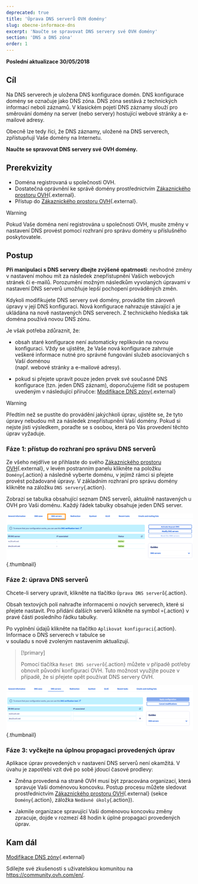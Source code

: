 ```yaml
---
deprecated: true
title: 'Úprava DNS serverů OVH domény'
slug: obecne-informace-dns
excerpt: 'Naučte se spravovat DNS servery své OVH domény'
section: 'DNS a DNS zóna'
order: 1
---
```


**Poslední aktualizace 30/05/2018**

## Cíl

Na DNS serverech je uložena DNS konfigurace domén. DNS konfigurace domény se označuje jako DNS zóna. DNS zóna sestává z technických informací neboli záznamů. V klasickém pojetí DNS záznamy slouží pro směrování domény na server (nebo servery) hostující webové stránky a e-mailové adresy.

Obecně lze tedy říci, že DNS záznamy, uložené na DNS serverech, zpřístupňují Vaše domény na Internetu.

**Naučte se spravovat DNS servery své OVH domény.**

## Prerekvizity

- Doména registrovaná u společnosti OVH.
- Dostatečná oprávnění ke správě domény prostřednictvím [Zákaznického prostoru OVH](https://www.ovh.com/auth/?action=gotomanager){.external}.
- Přístup do [Zákaznického prostoru OVH](https://www.ovh.com/auth/?action=gotomanager){.external}.

> [!warning]
>
> Pokud Vaše doména není registrována u společnosti OVH, musíte změny v nastavení DNS provést pomocí rozhraní pro správu domény u příslušného poskytovatele.
>

## Postup

**Při manipulaci s DNS servery dbejte zvýšené opatrnosti**: nevhodné změny v nastavení mohou mít za následek znepřístupnění Vašich webových stránek či e-mailů. Porozumění možným následkům vyvolaných úpravami v nastavení DNS serverů umožňuje lepší pochopení prováděných změn.

Kdykoli modifikujete DNS servery své domény, provádíte tím zároveň úpravy v její DNS konfiguraci. Nová konfigurace nahrazuje stávající a je ukládána na nově nastavených DNS serverech. Z technického hlediska tak doména používá novou DNS zónu.

Je však potřeba zdůraznit, že:

- obsah staré konfigurace není automaticky replikován na novou konfiguraci. Vždy se ujistěte, že Vaše nová konfigurace zahrnuje veškeré informace nutné pro správné fungování služeb asociovaných s Vaší doménou </br>(např. webové stránky a e-mailové adresy).

- pokud si přejete upravit pouze jeden prvek své současné DNS konfigurace (tzn. jeden DNS záznam), doporučujeme řídit se postupem uvedeným v následující příručce: [Modifikace DNS zóny](https://docs.ovh.com/cz/cs/domains/modifikace-dns-zony/){.external}

> [!warning]
>
> Předtím než se pustíte do provádění jakýchkoli úprav, ujistěte se, že tyto úpravy nebudou mít za následek znepřístupnění Vaší domény. Pokud si nejste jisti výsledkem, poraďte se s osobou, která po Vás provedení těchto úprav vyžaduje.
>

### Fáze 1: přístup do rozhraní pro správu DNS serverů

Ze všeho nejdříve se přihlaste do svého [Zákaznického prostoru OVH](https://www.ovh.com/auth/?action=gotomanager){.external}, v levém postranním panelu klikněte na položku `Domény`{.action} a následně vyberte doménu, v jejímž rámci si přejete provést požadované úpravy. V základním rozhraní pro správu domény klikněte na záložku `DNS servery`{.action}.

Zobrazí se tabulka obsahující seznam DNS serverů, aktuálně nastavených u OVH pro Vaši doménu. Každý řádek tabulky obsahuje jeden DNS server.

![dnsserver](images/edit-dns-server-ovh-step1.png){.thumbnail}

### Fáze 2: úprava DNS serverů

Chcete-li servery upravit, klikněte na tlačítko `Úprava DNS serverů`{.action}.

Obsah textových polí nahraďte informacemi o nových serverech, které si přejete nastavit. Pro přidání dalších serverů klikněte na symbol `+`{.action} v pravé části posledního řádku tabulky.

Po vyplnění údajů klikněte na tlačítko `Aplikovat konfiguraci`{.action}. Informace o DNS serverech v tabulce se </br>v souladu s nově zvoleným nastavením aktualizují.

> [!primary]
>
> Pomocí tlačítka `Reset DNS serverů`{.action} můžete v případě potřeby obnovit původní konfiguraci OVH. Tuto možnost využijte pouze v případě, že si přejete opět používat DNS servery OVH. 
>

![dnsserver](images/edit-dns-server-ovh-step2.png){.thumbnail}

### Fáze 3: vyčkejte na úplnou propagaci provedených úprav

Aplikace úprav provedených v nastavení DNS serverů není okamžitá. V úvahu je zapotřebí vzít dvě po sobě jdoucí časové prodlevy:

- Změna provedená na straně OVH musí být zpracována organizací, která spravuje Vaši doménovou koncovku. Postup procesu můžete sledovat prostřednictvím [Zákaznického prostoru OVH](https://www.ovh.com/auth/?action=gotomanager){.external} (sekce `Domény`{.action}, záložka `Nedávné úkoly`{.action}).

- Jakmile organizace spravující Vaši doménovou koncovku změny zpracuje, dojde v rozmezí 48 hodin k úplné propagaci provedených úprav.

## Kam dál

[Modifikace DNS zóny](https://docs.ovh.com/cz/cs/domains/modifikace-dns-zony/){.external}

Sdílejte své zkušenosti s uživatelskou komunitou na <https://community.ovh.com/en/>.